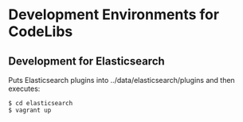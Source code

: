 Development Environments for CodeLibs
=====================================

## Development for Elasticsearch

Puts Elasticsearch plugins into ../data/elasticsearch/plugins and then executes:

    $ cd elasticsearch
    $ vagrant up

